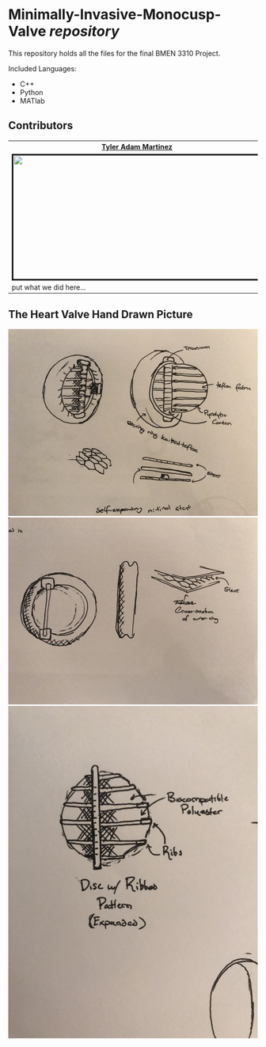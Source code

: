 # **Minimally-Invasive-Monocusp-Valve** *repository*
This repository holds all the files for the final BMEN 3310 Project. <br />

Included Languages:
* C++
* Python
* MATlab

## Contributors  
<table style = "width:100%" align="center">
  <th><a href="https://www.linkedin.com/in/tyleradammartinez/" class="link">Tyler Adam Martinez</a></th>  
  <th>Mason Forshage</th>
  <th>Adrian Rodriguez</th> 
  </tr><tr>
  <td><img src="BioSignals/ECG-signal.png" alt="" border="3" height="250" width="500" /></td>
  <td><img src="BioSignals/EMG-signal.png" alt="" border="3" height="250" width="500" /></td>
  <td><img src="BioSignals/EEG-signal.png" alt="" border="3" height="250" width="500" /></td>
  </tr>
  <td>put what we did here... </td>
  <td>Describtion of ECG here.. Muscle</td>
  <td>Describtion of ECG here.. Brain</td>
</table>


## The Heart Valve Hand Drawn Picture
![ Picture of Heart Valve 0 ](BMEN3310_images/Valve0.jpeg)
![ Picture of Heart Valve 1 ](BMEN3310_images/Valve1.jpeg)
![ Picture of Heart Valve 2 ](BMEN3310_images/Valve2.jpeg)

